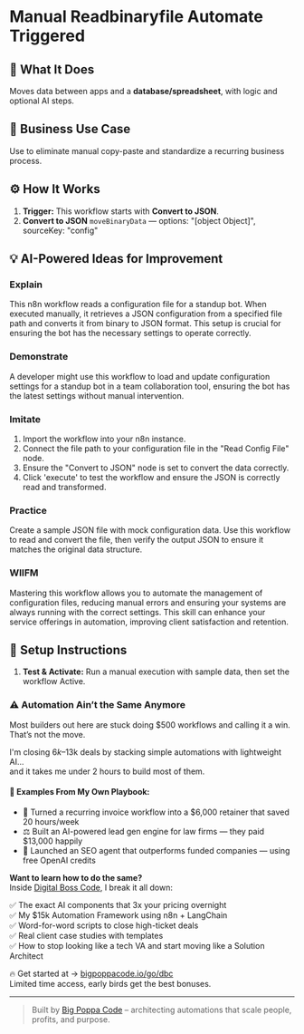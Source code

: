 # Manual Readbinaryfile Automate Triggered
  ## 🚀 What It Does
  Moves data between apps and a **database/spreadsheet**, with logic and optional AI steps.
  
  ## 💼 Business Use Case
  Use to eliminate manual copy-paste and standardize a recurring business process.
  
  ## ⚙️ How It Works
  1. **Trigger:** This workflow starts with **Convert to JSON**.
  2. **Convert to JSON** `moveBinaryData` — options: "[object Object]", sourceKey: "config"
  
  ## 💡 AI-Powered Ideas for Improvement
  ### Explain
This n8n workflow reads a configuration file for a standup bot. When executed manually, it retrieves a JSON configuration from a specified file path and converts it from binary to JSON format. This setup is crucial for ensuring the bot has the necessary settings to operate correctly.

### Demonstrate
A developer might use this workflow to load and update configuration settings for a standup bot in a team collaboration tool, ensuring the bot has the latest settings without manual intervention.

### Imitate
1. Import the workflow into your n8n instance.
2. Connect the file path to your configuration file in the "Read Config File" node.
3. Ensure the "Convert to JSON" node is set to convert the data correctly.
4. Click 'execute' to test the workflow and ensure the JSON is correctly read and transformed.

### Practice
Create a sample JSON file with mock configuration data. Use this workflow to read and convert the file, then verify the output JSON to ensure it matches the original data structure.

### WIIFM
Mastering this workflow allows you to automate the management of configuration files, reducing manual errors and ensuring your systems are always running with the correct settings. This skill can enhance your service offerings in automation, improving client satisfaction and retention.
  
  ## 🔧 Setup Instructions
  1. **Test & Activate:** Run a manual execution with sample data, then set the workflow Active.
  
### ⚠️ Automation Ain’t the Same Anymore

Most builders out here are stuck doing $500 workflows and calling it a win.  
That’s not the move.  

I'm closing $6k–$13k deals by stacking simple automations with lightweight AI...  
and it takes me under 2 hours to build most of them.

#### 🧠 Examples From My Own Playbook:
- 🔁 Turned a recurring invoice workflow into a $6,000 retainer that saved 20 hours/week  
- ⚖️ Built an AI-powered lead gen engine for law firms — they paid $13,000 happily  
- 🚀 Launched an SEO agent that outperforms funded companies — using free OpenAI credits  

**Want to learn how to do the same?**  
Inside [Digital Boss Code](https://bigpoppacode.io/go/dbc), I break it all down:

✅ The exact AI components that 3x your pricing overnight  
✅ My $15k Automation Framework using n8n + LangChain  
✅ Word-for-word scripts to close high-ticket deals  
✅ Real client case studies with templates  
✅ How to stop looking like a tech VA and start moving like a Solution Architect  

🔥 Get started at → [bigpoppacode.io/go/dbc](https://bigpoppacode.io/go/dbc)  
Limited time access, early birds get the best bonuses.

---
> Built by [Big Poppa Code](https://bigpoppacode.io) – architecting automations that scale people, profits, and purpose.
  